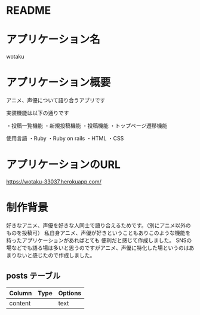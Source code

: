 # README

# アプリケーション名
wotaku

# アプリケーション概要
アニメ、声優について語り合うアプリです

実装機能は以下の通りです

・投稿一覧機能
・新規投稿機能
・投稿機能
・トップページ遷移機能

使用言語
・Ruby
・Ruby on rails
・HTML
・CSS

# アプリケーションのURL
https://wotaku-33037.herokuapp.com/


# 制作背景
好きなアニメ、声優を好きな人同士で語り合えるためです。（別にアニメ以外のものを投稿可）
私自身アニメ、声優が好きということもありこのような機能を持ったアプリケーションがあればとても
便利だと感じて作成しました。
SNSの場などでも語る場は多いと思うのですがアニメ、声優に特化した場というのはあまりないと感じたので作成しました。


## posts テーブル

| Column   | Type   | Options                   |
| -------- | ------ | ------------------------- |
| content  |        | text                      |


